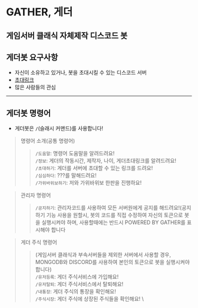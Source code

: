 # GATHER, 게더
게임서버 클래식 자체제작 디스코드 봇
----
## 게더봇 요구사항
- 자신이 소유하고 있거나, 봇을 초대시킬 수 있는 디스코드 서버
- [초대링크](https://discord.com/oauth2/authorize?client_id=1316915541709029467&permissions=0&integration_type=0&scope=bot)
- 많은 사람들의 관심
----
## 게더봇 명령어
- 게더봇은 `/`(슬래시 커맨드)를 사용합니다!
>명령어 소개(공통 명령어)
>> `/도움말`: 명령어 도움말을 알려드려요! \
>> `/정보`: 게더의 작동시간, 제작자, 나이, 게더초대링크를 알려드려요! \
>> `/초대하기`: 게더를 서버에 초대할 수 있는 링크를 드려요! \
>> `/심심하다`: ???를 말해드려요! \
>> `/가위바위보하기`: 저와 가위바위보 한판을 진행하요!

>관리자 명령어
>> `/공지하기`: 관리자코드를 사용하여 모든 서버원에게 공지를 해드려요!(공지하기 기능 사용을 원할시, 봇의 코드를 직접 수정하여 자신의 토큰으로 봇을 실행시켜야 하며, 사용할때에는 반드시 POWERED BY GATHER를 표시해야 합니다

>게더 주식 명령어
>> (게임서버 클래식과 부속서버들을 제외한 서버에서 사용할 경우, MONGODB와 DISCORD를 사용하여 본인의 토큰으로 봇을 실행시켜야 합니다) \
>> `/유저등록`: 게더 주식서비스에 가입해요! \
>> `/유저탈퇴`: 게더 주식서비스에서 탈퇴해요! \
>> `/내통장`: 게더 주식의 통장을 확인해요! \
>> `/주식시장`: 게더 주식에 상장된 주식들을 확인해요! \
